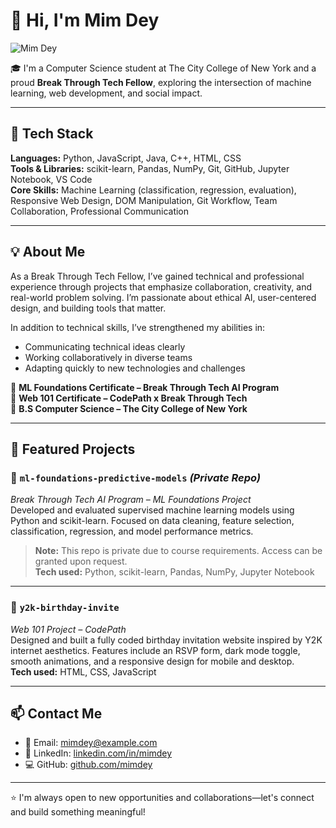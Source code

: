 # 👋 Hi, I'm Mim Dey

![Mim Dey]([.jpg](https://github.com/mimdey/mimdey/blob/main/FullSizeRender.jpeg)) 

🎓 I'm a Computer Science student at The City College of New York and a proud **Break Through Tech Fellow**, exploring the intersection of machine learning, web development, and social impact.

---

## 🔧 Tech Stack
**Languages:** Python, JavaScript, Java, C++, HTML, CSS  
**Tools & Libraries:** scikit-learn, Pandas, NumPy, Git, GitHub, Jupyter Notebook, VS Code  
**Core Skills:** Machine Learning (classification, regression, evaluation), Responsive Web Design, DOM Manipulation, Git Workflow, Team Collaboration, Professional Communication

---

## 💡 About Me
As a Break Through Tech Fellow, I’ve gained technical and professional experience through projects that emphasize collaboration, creativity, and real-world problem solving. I’m passionate about ethical AI, user-centered design, and building tools that matter.

In addition to technical skills, I’ve strengthened my abilities in:
- Communicating technical ideas clearly
- Working collaboratively in diverse teams
- Adapting quickly to new technologies and challenges

📜 **ML Foundations Certificate – Break Through Tech AI Program**  
🏫 **Web 101 Certificate – CodePath x Break Through Tech**  
🧠 **B.S Computer Science – The City College of New York**

---

## 📌 Featured Projects

### 🧠 `ml-foundations-predictive-models` *(Private Repo)*
*Break Through Tech AI Program – ML Foundations Project*  
Developed and evaluated supervised machine learning models using Python and scikit-learn. Focused on data cleaning, feature selection, classification, regression, and model performance metrics.  
> **Note:** This repo is private due to course requirements. Access can be granted upon request.  
**Tech used:** Python, scikit-learn, Pandas, NumPy, Jupyter Notebook

---

### 🎉 `y2k-birthday-invite`
*Web 101 Project – CodePath*  
Designed and built a fully coded birthday invitation website inspired by Y2K internet aesthetics. Features include an RSVP form, dark mode toggle, smooth animations, and a responsive design for mobile and desktop.  
**Tech used:** HTML, CSS, JavaScript  

---

## 📫 Contact Me
- 📧 Email: mimdey@example.com
- 🔗 LinkedIn: [linkedin.com/in/mimdey](https://www.linkedin.com/in/mimdey)
- 💻 GitHub: [github.com/mimdey](https://github.com/mimdey)

---

⭐ I'm always open to new opportunities and collaborations—let's connect and build something meaningful!
